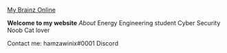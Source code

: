 




[My Brainz Online](https://notes.hamzawinix.com/)



 <script src="https://tryhackme.com/badge/10987"></script>
**Welcome to my website**
_About_
Energy Engineering student
Cyber Security Noob 
Cat lover




Contact me:
hamzawinix#0001 Discord

